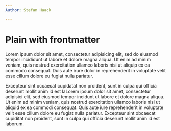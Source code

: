 ```yaml
---
Author: Stefan Haack

---
```


# Plain with frontmatter

Lorem ipsum dolor sit amet, consectetur adipisicing elit, sed do eiusmod tempor incididunt ut labore et dolore magna
aliqua. Ut enim ad minim veniam, quis nostrud exercitation ullamco laboris nisi ut aliquip ex ea commodo consequat. Duis
aute irure dolor in reprehenderit in voluptate velit esse cillum dolore eu fugiat nulla pariatur.

Excepteur sint occaecat cupidatat non proident, sunt in culpa qui officia deserunt mollit anim id est laLorem ipsum
dolor sit amet, consectetur adipisici elit, sed eiusmod tempor incidunt ut labore et dolore magna aliqua. Ut enim ad
minim veniam, quis nostrud exercitation ullamco laboris nisi ut aliquid ex ea commodi consequat. Quis aute iure
reprehenderit in voluptate velit esse cillum dolore eu fugiat nulla pariatur. Excepteur sint obcaecat cupiditat non
proident, sunt in culpa qui officia deserunt mollit anim id est laborum.